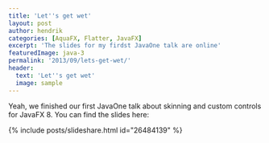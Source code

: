 ```yaml
---
title: 'Let''s get wet'
layout: post
author: hendrik
categories: [AquaFX, Flatter, JavaFX]
excerpt: 'The slides for my firdst JavaOne talk are online'
featuredImage: java-3
permalink: '2013/09/lets-get-wet/'
header:
  text: 'Let''s get wet'
  image: sample
---
```

Yeah, we finished our first JavaOne talk about skinning and custom controls for JavaFX 8. You can find the slides here:

{% include posts/slideshare.html id="26484139" %}
